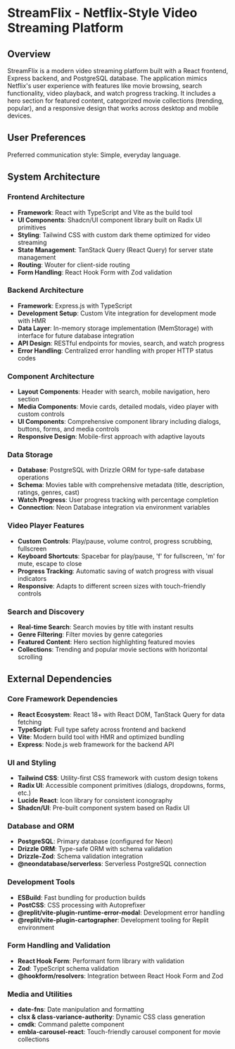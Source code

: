 # StreamFlix - Netflix-Style Video Streaming Platform

## Overview

StreamFlix is a modern video streaming platform built with a React frontend, Express backend, and PostgreSQL database. The application mimics Netflix's user experience with features like movie browsing, search functionality, video playback, and watch progress tracking. It includes a hero section for featured content, categorized movie collections (trending, popular), and a responsive design that works across desktop and mobile devices.

## User Preferences

Preferred communication style: Simple, everyday language.

## System Architecture

### Frontend Architecture
- **Framework**: React with TypeScript and Vite as the build tool
- **UI Components**: Shadcn/UI component library built on Radix UI primitives
- **Styling**: Tailwind CSS with custom dark theme optimized for video streaming
- **State Management**: TanStack Query (React Query) for server state management
- **Routing**: Wouter for client-side routing
- **Form Handling**: React Hook Form with Zod validation

### Backend Architecture
- **Framework**: Express.js with TypeScript
- **Development Setup**: Custom Vite integration for development mode with HMR
- **Data Layer**: In-memory storage implementation (MemStorage) with interface for future database integration
- **API Design**: RESTful endpoints for movies, search, and watch progress
- **Error Handling**: Centralized error handling with proper HTTP status codes

### Component Architecture
- **Layout Components**: Header with search, mobile navigation, hero section
- **Media Components**: Movie cards, detailed modals, video player with custom controls
- **UI Components**: Comprehensive component library including dialogs, buttons, forms, and media controls
- **Responsive Design**: Mobile-first approach with adaptive layouts

### Data Storage
- **Database**: PostgreSQL with Drizzle ORM for type-safe database operations
- **Schema**: Movies table with comprehensive metadata (title, description, ratings, genres, cast)
- **Watch Progress**: User progress tracking with percentage completion
- **Connection**: Neon Database integration via environment variables

### Video Player Features
- **Custom Controls**: Play/pause, volume control, progress scrubbing, fullscreen
- **Keyboard Shortcuts**: Spacebar for play/pause, 'f' for fullscreen, 'm' for mute, escape to close
- **Progress Tracking**: Automatic saving of watch progress with visual indicators
- **Responsive**: Adapts to different screen sizes with touch-friendly controls

### Search and Discovery
- **Real-time Search**: Search movies by title with instant results
- **Genre Filtering**: Filter movies by genre categories
- **Featured Content**: Hero section highlighting featured movies
- **Collections**: Trending and popular movie sections with horizontal scrolling

## External Dependencies

### Core Framework Dependencies
- **React Ecosystem**: React 18+ with React DOM, TanStack Query for data fetching
- **TypeScript**: Full type safety across frontend and backend
- **Vite**: Modern build tool with HMR and optimized bundling
- **Express**: Node.js web framework for the backend API

### UI and Styling
- **Tailwind CSS**: Utility-first CSS framework with custom design tokens
- **Radix UI**: Accessible component primitives (dialogs, dropdowns, forms, etc.)
- **Lucide React**: Icon library for consistent iconography
- **Shadcn/UI**: Pre-built component system based on Radix UI

### Database and ORM
- **PostgreSQL**: Primary database (configured for Neon)
- **Drizzle ORM**: Type-safe ORM with schema validation
- **Drizzle-Zod**: Schema validation integration
- **@neondatabase/serverless**: Serverless PostgreSQL connection

### Development Tools
- **ESBuild**: Fast bundling for production builds
- **PostCSS**: CSS processing with Autoprefixer
- **@replit/vite-plugin-runtime-error-modal**: Development error handling
- **@replit/vite-plugin-cartographer**: Development tooling for Replit environment

### Form Handling and Validation
- **React Hook Form**: Performant form library with validation
- **Zod**: TypeScript schema validation
- **@hookform/resolvers**: Integration between React Hook Form and Zod

### Media and Utilities
- **date-fns**: Date manipulation and formatting
- **clsx & class-variance-authority**: Dynamic CSS class generation
- **cmdk**: Command palette component
- **embla-carousel-react**: Touch-friendly carousel component for movie collections
